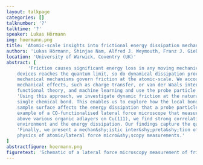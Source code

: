 ```yaml
---
layout: talkpage
categories: []
talknumber: '?'
talktime: '?'
speaker: Lukas Hörmann
img: hoermann.png
title: 'Atomic-scale insights into frictional energy dissipation mechanisms'
authors: 'Lukas Hörmann, Shinjae Nam, Alfred J. Weymouth, Franz J. Gießibl, and Reinhard J. Maurer'
location: 'University of Warwick, Coventry (UK)'
abstract: [
        'Friction causes significant energy loss in any moving mechanical device. As the miniaturisation of
    devices reaches the quantum limit, so do dynamical dissipation processes. Fundamentally quantum
    mechanical mechanisms govern friction at the atomic-scale. We account for all relevant quantum
    mechanical effects, such as charge transfer, or van der Waals interactions, by em&shy;ploying density
    functional theory, and machine learning and use the probe particle model to simulate energy dissipation.',
    'Using this approach, we investigate dynamic friction at the natural limit of a singular atom moving a
    single chemical bond. This enables us to explore how the local bonding environment of the underlying
    sample surface affects the energy dissipation that a probe particle experiences. Focussing on the
    example of a CO-functionalised lateral force microscope that measures frictional energy dissipation
    above various organic adlayers on Cu(111), we find strong correlations between the local bonding
    environment and the energy dissipation. Our findings capture the qualitative trends found in experiment.',
    'Finally, we present a mechan&shy;istic inter&shy;preta&shy;tion of our findings that provides insights into the underlying
    physics of atomic/lateral force micro&shy;scopy measurements.'
]
abstractfigure: hoermann.png
figuretext: 'Schematic of a lateral force microscopy measurement of fric&shy;tional energy dissipation; CO-functionalised tip probes dif&shy;fer&shy;ent local bonding environments.'
---
```


